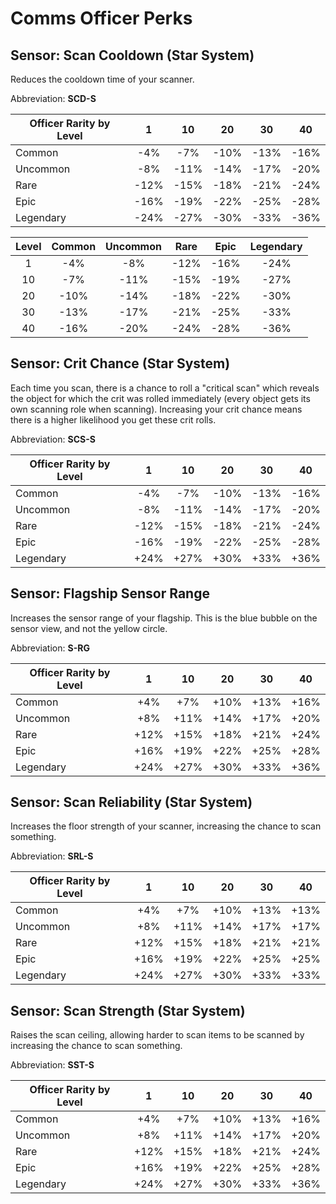 # Comms Officer Perks

## Sensor: Scan Cooldown (Star System)

Reduces the cooldown time of your scanner.

Abbreviation: **SCD-S**

| Officer Rarity by Level | 1    | 10   | 20   | 30   | 40   |
|-------------------------|:----:|:----:|:----:|:----:|:----:|
| Common                  | -4%  | -7%  | -10% | -13% | -16% |
| Uncommon                | -8%  | -11% | -14% | -17% | -20% |
| Rare                    | -12% | -15% | -18% | -21% | -24% |
| Epic                    | -16% | -19% | -22% | -25% | -28% |
| Legendary               | -24% | -27% | -30% | -33% | -36% |

|Level |Common |Uncommon|Rare  |Epic  |Legendary|
|:----:|:-----:|:------:|:----:|:----:|:-------:|
|1     |-4%    |-8%     |-12%  |-16%  |-24%     |
|10    |-7%    |-11%    |-15%  |-19%  |-27%     |
|20    |-10%   |-14%    |-18%  |-22%  |-30%     |
|30    |-13%   |-17%    |-21%  |-25%  |-33%     |
|40    |-16%   |-20%    |-24%  |-28%  |-36%     |

## Sensor: Crit Chance (Star System)

Each time you scan, there is a chance to roll a "critical scan" which reveals the object for which the crit was rolled immediately (every object gets its own scanning role when scanning). Increasing your crit chance means there is a higher likelihood you get these crit rolls.

Abbreviation: **SCS-S**

| Officer Rarity by Level | 1    | 10   | 20   | 30   | 40   |
|-------------------------|:----:|:----:|:----:|:----:|:----:|
|Common        |-4%    |-7%     |-10%    |-13%    |-16%    |
|Uncommon      |-8%    |-11%    |-14%    |-17%    |-20%    |
|Rare          |-12%   |-15%    |-18%    |-21%    |-24%    |
|Epic          |-16%   |-19%    |-22%    |-25%    |-28%    |
|Legendary     |+24%   |+27%    |+30%    |+33%    |+36%    |

## Sensor: Flagship Sensor Range

Increases the sensor range of your flagship. This is the blue bubble on the sensor view, and not the yellow circle.

Abbreviation: **S-RG**

| Officer Rarity by Level | 1    | 10   | 20   | 30   | 40   |
|-------------------------|:----:|:----:|:----:|:----:|:----:|
|Common        |+4%    |+7%     |+10%    |+13%    |+16%    |
|Uncommon      |+8%    |+11%    |+14%    |+17%    |+20%    |
|Rare          |+12%   |+15%    |+18%    |+21%    |+24%    |
|Epic          |+16%   |+19%    |+22%    |+25%    |+28%    |
|Legendary     |+24%   |+27%    |+30%    |+33%    |+36%    |

## Sensor: Scan Reliability (Star System)

Increases the floor strength of your scanner, increasing the chance to scan something.

Abbreviation: **SRL-S**

| Officer Rarity by Level | 1    | 10   | 20   | 30   | 40   |
|-------------------------|:----:|:----:|:----:|:----:|:----:|
|Common        |+4%    |+7%     |+10%    |+13%    |+13%    |
|Uncommon      |+8%    |+11%    |+14%    |+17%    |+17%    |
|Rare          |+12%   |+15%    |+18%    |+21%    |+21%    |
|Epic          |+16%   |+19%    |+22%    |+25%    |+25%    |
|Legendary     |+24%   |+27%    |+30%    |+33%    |+33%    |

## Sensor: Scan Strength (Star System)

Raises the scan ceiling, allowing harder to scan items to be scanned by increasing the chance to scan something.

Abbreviation: **SST-S**

| Officer Rarity by Level | 1    | 10   | 20   | 30   | 40   |
|-------------------------|:----:|:----:|:----:|:----:|:----:|
|Common        |+4%    |+7%     |+10%    |+13%    |+16%    |
|Uncommon      |+8%    |+11%    |+14%    |+17%    |+20%    |
|Rare          |+12%   |+15%    |+18%    |+21%    |+24%    |
|Epic          |+16%   |+19%    |+22%    |+25%    |+28%    |
|Legendary     |+24%   |+27%    |+30%    |+33%    |+36%    |
